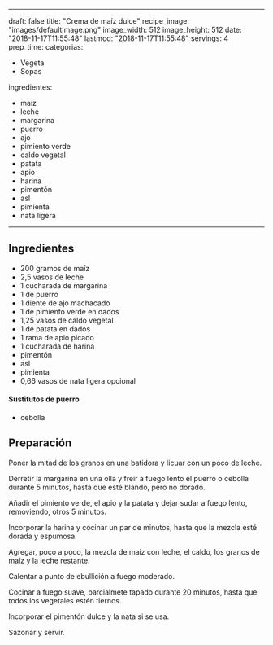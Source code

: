 
---
draft: false
title: "Crema de maíz dulce"
recipe_image: "images/defaultImage.png"
image_width: 512
image_height: 512
date: "2018-11-17T11:55:48"
lastmod: "2018-11-17T11:55:48"
servings: 4
prep_time: 
categorias:
  - Vegeta
  - Sopas

ingredientes:
  - maíz
  - leche
  - margarina
  - puerro
  - ajo
  - pimiento verde
  - caldo vegetal
  - patata
  - apio
  - harina
  - pimentón
  - asl
  - pimienta
  - nata ligera
---

## Ingredientes
- 200 gramos de maíz
- 2,5 vasos de leche
- 1 cucharada de margarina
- 1  de puerro
- 1 diente de ajo machacado
- 1  de pimiento verde en dados
- 1,25 vasos de caldo vegetal
- 1  de patata en dados
- 1 rama de apio picado
- 1 cucharada de harina
- pimentón
- asl
- pimienta
- 0,66 vasos de nata ligera opcional
#### Sustitutos de puerro
- cebolla

## Preparación
Poner la mitad de los granos en una batidora y licuar con un poco de leche.

Derretir la margarina en una olla y freir a fuego lento el puerro o cebolla durante 5 minutos, hasta que esté blando, pero no dorado.

Añadir el pimiento verde, el apio y la patata y dejar sudar a fuego lento, removiendo, otros 5 minutos.

Incorporar la harina y cocinar un par de minutos, hasta que la mezcla esté dorada y espumosa.

Agregar, poco a poco, la mezcla de maíz con leche, el caldo, los granos de maíz y la leche restante.

Calentar a punto de ebullición a fuego moderado.

Cocinar a fuego suave, parcialmete tapado  durante 20 minutos, hasta que todos los vegetales estén tiernos.

Incorporar el pimentón dulce y la nata si se usa.

Sazonar y servir.


